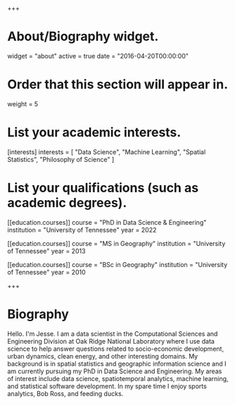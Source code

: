 +++
# About/Biography widget.
widget = "about"
active = true
date = "2016-04-20T00:00:00"

# Order that this section will appear in.
weight = 5

# List your academic interests.
[interests]
  interests = [
    "Data Science",
    "Machine Learning",
    "Spatial Statistics",
    "Philosophy of Science"
  ]

# List your qualifications (such as academic degrees).
[[education.courses]]
  course = "PhD in Data Science & Engineering"
  institution = "University of Tennessee"
  year = 2022

[[education.courses]]
  course = "MS in Geography"
  institution = "University of Tennessee"
  year = 2013

[[education.courses]]
  course = "BSc in Geography"
  institution = "University of Tennessee"
  year = 2010
 
+++

# Biography

Hello. I'm Jesse. I am a data scientist in the Computational Sciences and Engineering Division at Oak Ridge National Laboratory where I use data science to help answer questions related to socio-economic development, urban dynamics, clean energy, and other interesting domains. My background is in spatial statistics and geographic information science and I am currently pursuing my PhD in Data Science and Engineering. My areas of interest include data science, spatiotemporal analytics, machine learning, and statistical software development. In my spare time I enjoy sports analytics, Bob Ross, and feeding ducks.
